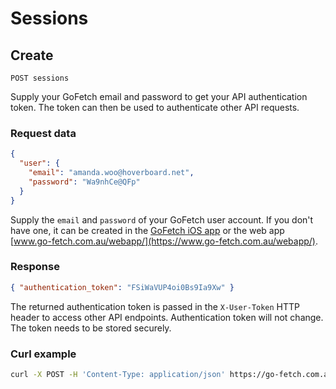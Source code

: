 # Sessions

## Create

`POST sessions`

Supply your GoFetch email and password to get your API authentication token. The token can then be used to authenticate other API requests.


### Request data

```JSON
{
  "user": {
    "email": "amanda.woo@hoverboard.net",
    "password": "Wa9nhCe@QFp"
  }
}
```

Supply the `email` and `password` of your GoFetch user account. If you don't have one, it can be created in the [GoFetch iOS app](https://itunes.apple.com/au/app/gofetch/id1045358128?mt=8) or the web app [www.go-fetch.com.au/webapp/](https://www.go-fetch.com.au/webapp/).

### Response

```JSON
{ "authentication_token": "FSiWaVUP4oi0Bs9Ia9Xw" }
```

The returned authentication token is passed in the `X-User-Token` HTTP header to access other API endpoints. Authentication token will not change. The token needs to be stored securely.

### Curl example

```bash
curl -X POST -H 'Content-Type: application/json' https://go-fetch.com.au/public_api/v1/sessions -d '{"user": {"email": "your@email.com", "password": "@9LFpShfE$yA"}}'
```